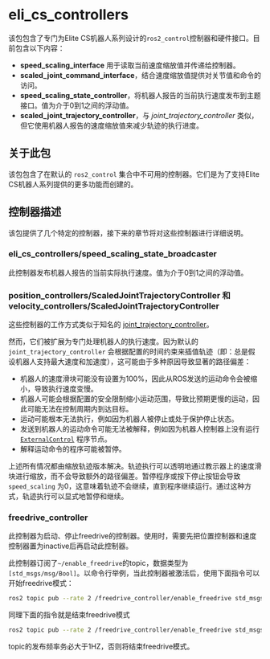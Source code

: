 # eli_cs_controllers

该包包含了专门为Elite CS机器人系列设计的`ros2_control`控制器和硬件接口。目前包含以下内容：

* **speed_scaling_interface** 用于读取当前速度缩放值并传递给控制器。
* **scaled_joint_command_interface**，结合速度缩放值提供对关节值和命令的访问。
* **speed_scaling_state_controller**，将机器人报告的当前执行速度发布到主题接口。值为介于0到1之间的浮动值。
* **scaled_joint_trajectory_controller**，与 *joint_trajectory_controller* 类似，但它使用机器人报告的速度缩放值来减少轨迹的执行进度。

## 关于此包

该包包含了在默认的 `ros2_control` 集合中不可用的控制器。它们是为了支持Elite CS机器人系列提供的更多功能而创建的。

## 控制器描述

该包提供了几个特定的控制器，接下来的章节将对这些控制器进行详细说明。

### eli_cs_controllers/speed_scaling_state_broadcaster

此控制器发布机器人报告的当前实际执行速度。值为介于0到1之间的浮动值。

### position_controllers/ScaledJointTrajectoryController 和 velocity_controllers/ScaledJointTrajectoryController

这些控制器的工作方式类似于知名的 [joint_trajectory_controller](https://control.ros.org/master/doc/ros2_controllers/joint_trajectory_controller/doc/userdoc.html)。

然而，它们被扩展为专门处理机器人的执行速度。因为默认的 `joint_trajectory_controller` 会根据配置的时间约束来插值轨迹（即：总是假设机器人支持最大速度和加速度），这可能由于多种原因导致显著的路径偏差：

* 机器人的速度滑块可能没有设置为100%，因此从ROS发送的运动命令会被缩小，导致执行速度变慢。
* 机器人可能会根据配置的安全限制缩小运动范围，导致比预期更慢的运动，因此可能无法在控制周期内到达目标。
* 运动可能根本无法执行，例如因为机器人被停止或处于保护停止状态。
* 发送到机器人的运动命令可能无法被解释，例如因为机器人控制器上没有运行 [`ExternalControl`]() 程序节点。
* 解释运动命令的程序可能被暂停。

上述所有情况都由缩放轨迹版本解决。轨迹执行可以透明地通过教示器上的速度滑块进行缩放，而不会导致额外的路径偏差。暂停程序或按下停止按钮会导致 `speed_scaling` 为0，这意味着轨迹不会继续，直到程序继续运行。通过这种方式，轨迹执行可以显式地暂停和继续。

### freedrive_controller

此控制器为启动、停止freedrive的控制器。使用时，需要先把位置控制器和速度控制器置为inactive后再启动此控制器。

此控制器订阅了`~/enable_freedrive`的topic，数据类型为`[std_msgs/msg/Bool]`。以命令行举例，当此控制器被激活后，使用下面指令可以开始freedrive模式：
```bash
ros2 topic pub --rate 2 /freedrive_controller/enable_freedrive std_msgs/msg/Bool "{data: true}"
```
同理下面的指令就是结束freedrive模式
```bash
ros2 topic pub --rate 2 /freedrive_controller/enable_freedrive std_msgs/msg/Bool "{data: false}"
```

topic的发布频率务必大于1HZ，否则将结束freedrive模式。
